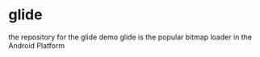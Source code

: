 # glide
the repository for the glide demo
glide is the popular bitmap loader in the Android Platform

